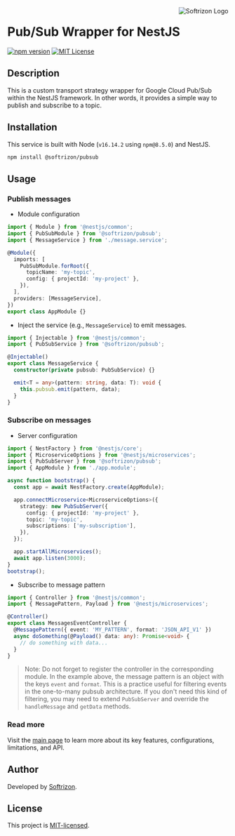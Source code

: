 <img src="https://i.ibb.co/rxN33YX/poweredbysoftrizon.png" alt="Softrizon Logo" title="Softfrizon" align="right"/>

# Pub/Sub Wrapper for NestJS

[![npm version][version-img]][version-url]
[![MIT License][license-img]][license-url]

## Description

This is a custom transport strategy wrapper for Google Cloud Pub/Sub within the
NestJS framework. In other words, it provides a simple way to publish and
subscribe to a topic.

## Installation

This service is built with Node (`v16.14.2` using `npm@8.5.0`) and NestJS.

```bash
npm install @softrizon/pubsub
```

## Usage

### Publish messages

- Module configuration

```ts
import { Module } from '@nestjs/common';
import { PubSubModule } from '@softrizon/pubsub';
import { MessageService } from './message.service';

@Module({
  imports: [
    PubSubModule.forRoot({
      topicName: 'my-topic',
      config: { projectId: 'my-project' },
    }),
  ],
  providers: [MessageService],
})
export class AppModule {}
```

- Inject the service (e.g., `MessageService`) to emit messages.

```ts
import { Injectable } from '@nestjs/common';
import { PubSubService } from '@softrizon/pubsub';

@Injectable()
export class MessageService {
  constructor(private pubsub: PubSubService) {}

  emit<T = any>(pattern: string, data: T): void {
    this.pubsub.emit(pattern, data);
  }
}
```

### Subscribe on messages

- Server configuration

```ts
import { NestFactory } from '@nestjs/core';
import { MicroserviceOptions } from '@nestjs/microservices';
import { PubSubServer } from '@softrizon/pubsub';
import { AppModule } from './app.module';

async function bootstrap() {
  const app = await NestFactory.create(AppModule);

  app.connectMicroservice<MicroserviceOptions>({
    strategy: new PubSubServer({
      config: { projectId: 'my-project' },
      topic: 'my-topic',
      subscriptions: ['my-subscription'],
    }),
  });

  app.startAllMicroservices();
  await app.listen(3000);
}
bootstrap();
```

- Subscribe to message pattern

```ts
import { Controller } from '@nestjs/common';
import { MessagePattern, Payload } from '@nestjs/microservices';

@Controller()
export class MessagesEventController {
  @MessagePattern({ event: 'MY_PATTERN', format: 'JSON_API_V1' })
  async doSomething(@Payload() data: any): Promise<void> {
    // do something with data...
  }
}
```

> Note: Do not forget to register the controller in the corresponding module.
> In the example above, the message pattern is an object with the keys `event`
> and `format`. This is a practice useful for filtering events in the one-to-many
> pubsub architecture. If you don't need this kind of filtering, you may need to
> extend `PubSubServer` and override the `handleMessage` and `getData` methods.

### Read more

Visit the [main page][googleapis-url] to learn more about its key features,
configurations, limitations, and API.

## Author

Developed by [Softrizon](https://github.com/softrizon).

## License

This project is [MIT-licensed](LICENSE).

[googleapis-url]: https://github.com/googleapis/nodejs-pubsub
[version-img]: https://img.shields.io/npm/v/@softrizon/pubsub
[version-url]: https://www.npmjs.com/package/@softrizon/pubsub
[license-img]: https://img.shields.io/npm/l/@softrizon/pubsub
[license-url]: https://opensource.org/licenses/MIT
